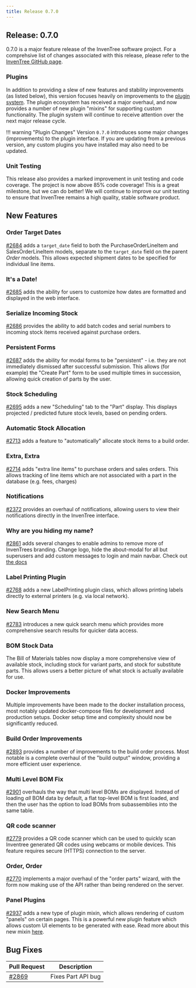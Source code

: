 ```yaml
---
title: Release 0.7.0
---
```


## Release: 0.7.0

0.7.0 is a major feature release of the InvenTree software project. For a comprehsive list of changes associated with this release, please refer to the [InvenTree GitHub page](https://github.com/inventree/InvenTree/milestone/10).

### Plugins

In addition to providing a slew of new features and stability improvements (as listed below), this version focuses heavily on improvements to the [plugin system](../extend/plugins.md). The plugin ecosystem has received a major overhaul, and now provides a number of new plugin "mixins" for supporting custom functionality. The plugin system will continue to receive attention over the next major release cycle.


!!! warning "Plugin Changes"
    Version `0.7.0` introduces some major changes (improvements) to the plugin interface. If you are updating from a previous version, any custom plugins you have installed may also need to be updated.

### Unit Testing

This release also provides a marked improvement in unit testing and code coverage. The project is now above 85% code coverage! This is a great milestone, but we can do better! We will continue to improve our unit testing to ensure that InvenTree remains a high quality, stable software product.

## New Features

### Order Target Dates

[#2684](https://github.com/inventree/InvenTree/pull/2684) adds a `target_date` field to both the PurchaseOrderLineItem and SalesOrderLineItem models, separate to the `target_date` field on the parent _Order_ models. This allows expected shipment dates to be specified for individual line items.

### It's a Date!

[#2685](https://github.com/inventree/InvenTree/pull/2685) adds the ability for users to customize how dates are formatted and displayed in the web interface.

### Serialize Incoming Stock

[#2686](https://github.com/inventree/InvenTree/pull/2686) provides the ability to add batch codes and serial numbers to incoming stock items received against purchase orders.

### Persistent Forms

[#2687](https://github.com/inventree/InvenTree/pull/2687) adds the ability for modal forms to be "persistent" - i.e. they are not immediately dismissed after successful submission. This allows (for example) the "Create Part" form to be used multiple times in succession, allowing quick creation of parts by the user.

### Stock Scheduling

[#2695](https://github.com/inventree/InvenTree/pull/2695) adds a new "Scheduling" tab to the "Part" display. This displays projected / predicted future stock levels, based on pending orders.

### Automatic Stock Allocation

[#2713](https://github.com/inventree/InvenTree/pull/2713) adds a feature to "automatically" allocate stock items to a build order.

### Extra, Extra

[#2714](https://github.com/inventree/InvenTree/pull/2714) adds "extra line items" to purchase orders and sales orders. This allows tracking of line items which are not associated with a part in the database (e.g. fees, charges)

### Notifications

[#2372](https://github.com/inventree/InvenTree/pull/2372) provides an overhaul of notifications, allowing users to view their notifications directly in the InvenTree interface.

### Why are you hiding my name?
[#2861](https://github.com/inventree/InvenTree/pull/2861) adds several changes to enable admins to remove more of InvenTrees branding. Change logo, hide the about-modal for all but superusers and add custom messages to login and main navbar. Check out [the docs](../start/config.md#customization-options)

### Label Printing Plugin

[#2768](https://github.com/inventree/InvenTree/pull/2768) adds a new LabelPrinting plugin class, which allows printing labels directly to external printers (e.g. via local network).

### New Search Menu

[#2783](https://github.com/inventree/InvenTree/pull/2783) introduces a new quick search menu which provides more comprehensive search results for quicker data access.

### BOM Stock Data

The Bill of Materials tables now display a more comprehensive view of available stock, including stock for variant parts, and stock for substitute parts. This allows users a better picture of what stock is actually available for use.

### Docker Improvements

Multiple improvements have been made to the docker installation process, most notably updated docker-compose files for development and production setups. Docker setup time and complexity should now be significantly reduced.

### Build Order Improvements

[#2893](https://github.com/inventree/InvenTree/pull/2893) provides a number of improvements to the build order process. Most notable is a complete overhaul of the "build output" window, providing a more efficient user experience.

### Multi Level BOM Fix

[#2901](https://github.com/inventree/InvenTree/pull/2901) overhauls the way that multi level BOMs are displayed. Instead of loading *all* BOM data by default, a flat top-level BOM is first loaded, and then the user has the option to load BOMs from subassemblies into the same table.

### QR code scanner

[#2779](https://github.com/inventree/InvenTree/pull/2779) provides a QR code scanner which can be used to quickly scan Inventree generated QR codes using webcams or mobile devices. This feature requires secure (HTTPS) connection to the server.

### Order, Order

[#2770](https://github.com/inventree/InvenTree/pull/2770) implements a major overhaul of the "order parts" wizard, with the form now making use of the API rather than being rendered on the server.

### Panel Plugins

[#2937](https://github.com/inventree/InvenTree/pull/2937) adds a new type of plugin mixin, which allows rendering of custom "panels" on certain pages. This is a powerful new plugin feature which allows custom UI elements to be generated with ease. Read more about this new mixin [here](../extend/plugins/panel.md).

## Bug Fixes

| Pull Request | Description |
| --- | --- |
| [#2869](https://github.com/inventree/InvenTree/pull/2869) | Fixes Part API bug |
